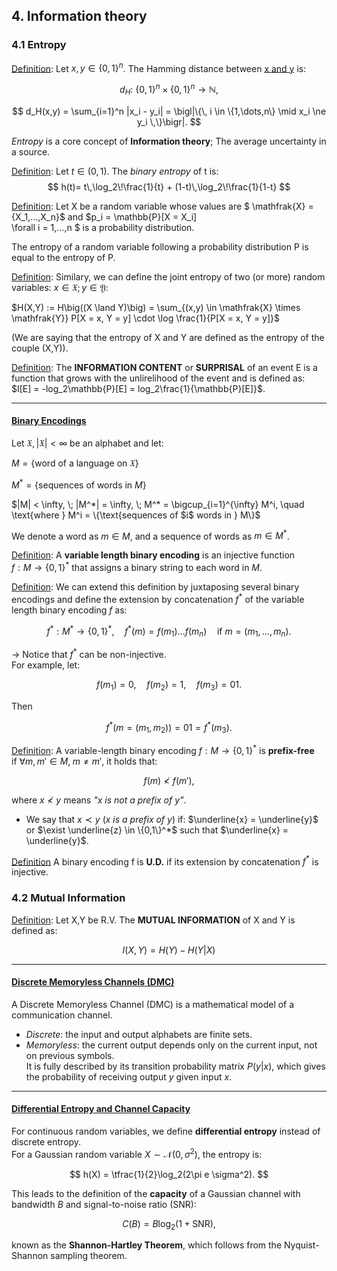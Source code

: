 ## 4. Information theory

### 4.1 Entropy

<u>Definition</u>: Let $x,y \in \{0,1\}^n$. The Hamming distance between <u>x and y</u> is:

$$
d_H:\ \{0,1\}^n \times \{0,1\}^n \to \mathbb{N},
$$

$$
d_H(x,y) = \sum_{i=1}^n |x_i - y_i|
          = \bigl|\{\, i \in \{1,\dots,n\} \mid x_i \ne y_i \,\}\bigr|.
$$

*Entropy* is a core concept of **Information theory**; The average uncertainty in a source.

<u>Definition</u>: Let $t \in (0,1)$. The *binary entropy* of t is:
$$
h(t)= t\,\log_2\!\frac{1}{t} + (1-t)\,\log_2\!\frac{1}{1-t}
$$

<u>Definition</u>: Let X be a random variable whose values are 
$
\mathfrak{X} = \{X_1,...,X_n\}$ and $p_i = \mathbb{P}[X = X_i]  
\forall i = 1,...,n
$
is a probability distribution.  

The entropy of a random variable following a probability distribution P is equal to the entropy of P.

<u>Definition</u>: Similary, we can define the joint entropy of two (or more) random variables: $x \in \mathfrak{X}; y \in \mathfrak{Y}$:

$H(X,Y) := H\big((X \land Y)\big) = \sum_{(x,y) \in \mathfrak{X} \times \mathfrak{Y}} P[X = x, Y = y] \cdot \log \frac{1}{P[X = x, Y = y]}$

(We are saying that the entropy of X and Y are defined as the entropy of the couple (X,Y)).

<u>Definition</u>: The **INFORMATION CONTENT** or **SURPRISAL** of an event E is a function that grows with the unlirelihood of the event and is defined as:
$I[E] = -log_2\mathbb{P}[E] = log_2\frac{1}{\mathbb{P}[E]}$.

---

#### <u>Binary Encodings</u>

Let $\mathfrak{X}, |\mathfrak{X}| < \infty$ be an alphabet and let:

$M = \{\text{word of a language on } \mathfrak{X}\}$

$M^* = \{\text{sequences of words in } M\}$

$|M| < \infty, \; |M^*| = \infty, \; M^* = \bigcup_{i=1}^{\infty} M^i, 
\quad \text{where } M^i = \{\text{sequences of $i$ words in } M\}$

We denote a word as $m \in M$, and a sequence of words as $m \in M^*$.



<u>Definition</u>: A **variable length binary encoding** is an injective function  
$f : M \to \{0,1\}^*$ that assigns a binary string to each word in $M$.



<u>Definition</u>: We can extend this definition by juxtaposing several binary encodings and define the extension by concatenation $f^*$ of the variable length binary encoding $f$ as:  

$$
f^* : M^* \to \{0,1\}^*, \quad 
f^*(m) = f(m_1)\ldots f(m_n) \quad \text{if } m = (m_1, \ldots, m_n).
$$


→ Notice that $f^*$ can be non-injective.  
For example, let:  

$$
f(m_1) = 0, \quad f(m_2) = 1, \quad f(m_3) = 01.
$$  

Then  

$$
f^*(m = (m_1, m_2)) = 01 = f^*(m_3).
$$



<u>Definition</u>: A variable-length binary encoding $f : M \to \{0,1\}^*$ is **prefix-free**  
if $\forall m, m' \in M, \; m \neq m'$, it holds that:  

$$
f(m) \nless f(m'),
$$

where $x \nless y$ means *"x is not a prefix of y"*.

- We say that $x \prec y$ (*x is a prefix of y*) if: $\underline{x} = \underline{y}$ or $\exist \underline{z} \in \{0,1\}^*$ such that $\underline{x} = \underline{y}$.

<u>Definition</u> A binary encoding f is **U.D.** if its extension by concatenation $f^*$ is injective.


### 4.2 Mutual Information
<u>Definition</u>: Let X,Y be R.V. The **MUTUAL INFORMATION** of X and Y is defined as:

$$I(X,Y) = H(Y)-H(Y|X)$$

---

#### <u>Discrete Memoryless Channels (DMC)</u>

A Discrete Memoryless Channel (DMC) is a mathematical model of a communication channel.  
- *Discrete*: the input and output alphabets are finite sets.  
- *Memoryless*: the current output depends only on the current input, not on previous symbols.  
It is fully described by its transition probability matrix $P(y|x)$, which gives the probability of receiving output $y$ given input $x$.

---

#### <u>Differential Entropy and Channel Capacity</u>

For continuous random variables, we define **differential entropy** instead of discrete entropy.  
For a Gaussian random variable $X \sim \mathcal{N}(0, \sigma^2)$, the entropy is:

$$
h(X) = \tfrac{1}{2}\log_2(2\pi e \sigma^2).
$$

This leads to the definition of the **capacity** of a Gaussian channel with bandwidth $B$ and signal-to-noise ratio (SNR):

$$
C(B) = B \log_2(1 + \text{SNR}),
$$

known as the **Shannon-Hartley Theorem**, which follows from the Nyquist-Shannon sampling theorem.